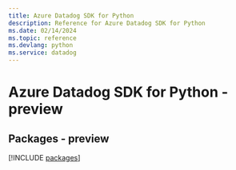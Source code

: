 ```yaml
---
title: Azure Datadog SDK for Python
description: Reference for Azure Datadog SDK for Python
ms.date: 02/14/2024
ms.topic: reference
ms.devlang: python
ms.service: datadog
---
```

# Azure Datadog SDK for Python - preview
## Packages - preview
[!INCLUDE [packages](datadog-index.md)]